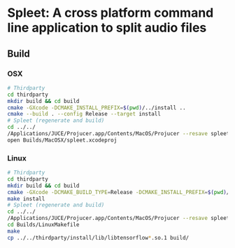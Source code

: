 # Spleet: A cross platform command line application to split audio files

## Build

### OSX
```bash
# Thirdparty
cd thirdparty
mkdir build && cd build
cmake -GXcode -DCMAKE_INSTALL_PREFIX=$(pwd)/../install ..
cmake --build . --config Release --target install
# Spleet (regenerate and build)
cd ../../
/Applications/JUCE/Projucer.app/Contents/MacOS/Projucer --resave spleet.jucer
open Builds/MacOSX/spleet.xcodeproj
```

### Linux
```bash
# Thirdparty
cd thirdparty
mkdir build && cd build
cmake -GXcode -DCMAKE_BUILD_TYPE=Release -DCMAKE_INSTALL_PREFIX=$(pwd)/../install ..
make install
# Spleet (regenerate and build)
cd ../../
/Applications/JUCE/Projucer.app/Contents/MacOS/Projucer --resave spleet.jucer
cd Builds/LinuxMakefile
make
cp ../../thirdparty/install/lib/libtensorflow*.so.1 build/
```
